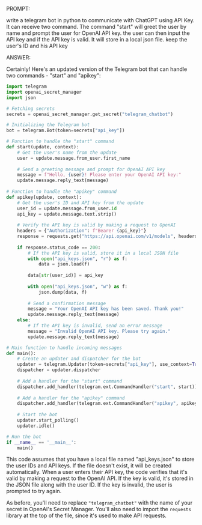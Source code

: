 PROMPT:

write a telegram bot in python to communicate with ChatGPT using API Key. It can receive two command. The command "start" will greet the user by name and prompt the user for OpenAI API key. the user can then input the API key and if the API key is valid. It will store in a local json file. keep the user's ID and his API key

ANSWER:

Certainly! Here's an updated version of the Telegram bot that can handle two commands - "start" and "apikey":

```python
import telegram
import openai_secret_manager
import json

# Fetching secrets
secrets = openai_secret_manager.get_secret("telegram_chatbot")

# Initializing the Telegram bot
bot = telegram.Bot(token=secrets["api_key"])

# Function to handle the "start" command
def start(update, context):
    # Get the user's name from the update
    user = update.message.from_user.first_name
    
    # Send a greeting message and prompt for OpenAI API key
    message = f"Hello, {user}! Please enter your OpenAI API key:"
    update.message.reply_text(message)
    
# Function to handle the "apikey" command
def apikey(update, context):
    # Get the user's ID and API key from the update
    user_id = update.message.from_user.id
    api_key = update.message.text.strip()
    
    # Verify the API key is valid by making a request to OpenAI
    headers = {"Authorization": f"Bearer {api_key}"}
    response = requests.get("https://api.openai.com/v1/models", headers=headers)
    
    if response.status_code == 200:
        # If the API key is valid, store it in a local JSON file
        with open("api_keys.json", "r") as f:
            data = json.load(f)
            
        data[str(user_id)] = api_key
        
        with open("api_keys.json", "w") as f:
            json.dump(data, f)
        
        # Send a confirmation message
        message = "Your OpenAI API key has been saved. Thank you!"
        update.message.reply_text(message)
    else:
        # If the API key is invalid, send an error message
        message = "Invalid OpenAI API key. Please try again."
        update.message.reply_text(message)

# Main function to handle incoming messages
def main():
    # Create an updater and dispatcher for the bot
    updater = telegram.Updater(token=secrets["api_key"], use_context=True)
    dispatcher = updater.dispatcher
    
    # Add a handler for the "start" command
    dispatcher.add_handler(telegram.ext.CommandHandler("start", start))
    
    # Add a handler for the "apikey" command
    dispatcher.add_handler(telegram.ext.CommandHandler("apikey", apikey))
    
    # Start the bot
    updater.start_polling()
    updater.idle()

# Run the bot
if __name__ == '__main__':
    main()
```

This code assumes that you have a local file named "api_keys.json" to store the user IDs and API keys. If the file doesn't exist, it will be created automatically. When a user enters their API key, the code verifies that it's valid by making a request to the OpenAI API. If the key is valid, it's stored in the JSON file along with the user ID. If the key is invalid, the user is prompted to try again.

As before, you'll need to replace `"telegram_chatbot"` with the name of your secret in OpenAI's Secret Manager. You'll also need to import the `requests` library at the top of the file, since it's used to make API requests.
